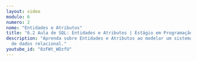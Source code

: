 ```yaml
---
layout: video
modulo: 6
numero: 2
nome: "Entidades e Atributos"
title: "6.2 Aula de SQL: Entidades e Atributos | Estágio em Programação"
description: "Aprenda sobre Entidades e Atributos ao modelar um sistema de banco
  de dados relacional."
youtube_id: "8zFWt_WDzfU"
---
```


